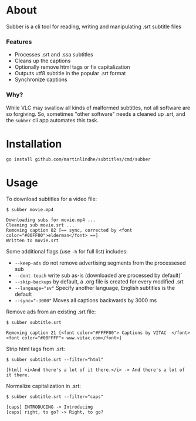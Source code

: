 # About

Subber is a cli tool for reading,
writing and manipulating .srt subtitle files


### Features

- Processes .srt and .ssa subtitles
- Cleans up the captions
- Optionally remove html tags or fix capitalization
- Outputs utf8 subtitle in the popular .srt format
- Synchronize captions


### Why?

While VLC may swallow all kinds of malformed subtitles,
not all software are so forgiving.
So, sometimes "other software" needs a cleaned up .srt,
and the `subber` cli app automates this task.


# Installation


```
go install github.com/martinlindhe/subtitles/cmd/subber
```


# Usage

To download subtitles for a video file:

```
$ subber movie.mp4

Downloading subs for movie.mp4 ...
Cleaning sub movie.srt ...
Removing caption 82 [== sync, corrected by <font color="#00FF00">elderman</font> ==]
Written to movie.srt
```

Some additional flags (use `-h` for full list) includes:

  * `--keep-ads` do not remove advertising segments from the processesed sub
  * `--dont-touch` write sub as-is (downloaded are processed by default)`
  * `--skip-backups` by default, a .org file is created for every modified .srt
  * `--language="sv"` Specify another language, English subtitles is the default
  * `--sync="-3000"` Moves all captions backwards by 3000 ms


Remove ads from an existing .srt file:

```
$ subber subtitle.srt

Removing caption 21 [<font color="#FFFF00"> Captions by VITAC  </font><font color="#00FFFF"> www.vitac.com</font>]
```

Strip html tags from .srt:

```
$ subber subtitle.srt --filter="html"

[html] <i>And there's a lot of it there.</i> -> And there's a lot of it there.
```

Normalize capitalization in .srt:

```
$ subber subtitle.srt --filter="caps"

[caps] INTRODUCING -> Introducing
[caps] right, to go? -> Right, to go?
```
